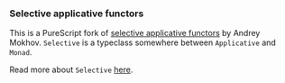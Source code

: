 ### Selective applicative functors

This is a PureScript fork of [selective applicative functors](https://github.com/snowleopard/selective) by Andrey Mokhov.
`Selective` is a typeclass somewhere between `Applicative` and `Monad`.

Read more about `Selective` [here](https://blogs.ncl.ac.uk/andreymokhov/selective/).